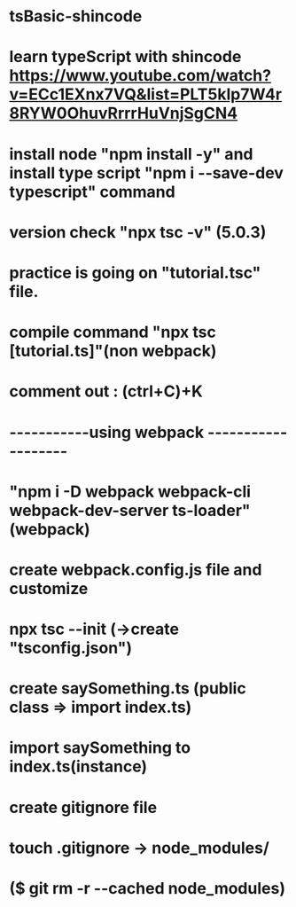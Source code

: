 # tsBasic-shincode
# learn typeScript with shincode https://www.youtube.com/watch?v=ECc1EXnx7VQ&list=PLT5klp7W4r8RYW0OhuvRrrrHuVnjSgCN4

# install node "npm install -y" and install type script "npm i --save-dev typescript" command

# version check "npx tsc -v" (5.0.3)

# practice is going on "tutorial.tsc" file.

# compile command "npx tsc [tutorial.ts]"(non webpack)

# comment out : (ctrl+C)+K

# -----------using webpack -------------------

# "npm i -D webpack webpack-cli webpack-dev-server ts-loader" (webpack)

# create webpack.config.js file and customize

# npx tsc --init (->create "tsconfig.json")

# create saySomething.ts (public class => import index.ts)

# import saySomething to index.ts(instance)

# create gitignore file

# touch .gitignore -> node_modules/

# ($ git rm -r --cached node_modules)